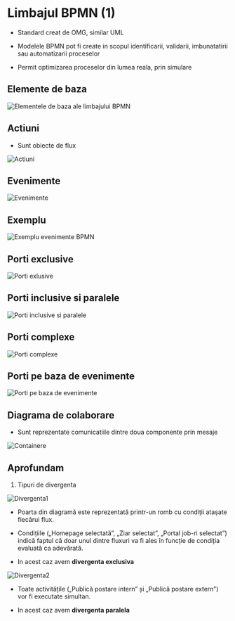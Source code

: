 # Limbajul BPMN (1)

- Standard creat de OMG, similar UML

- Modelele BPMN pot fi create in scopul identificarii, validarii, imbunatatirii sau automatizarii proceselor

- Permit optimizarea proceselor din lumea reala, prin simulare

## Elemente de baza

![Elementele de baza ale limbajului BPMN](img/topic9_1.png)

## Actiuni

- Sunt obiecte de flux

![Actiuni](img/topic9_2.png)

## Evenimente

![Evenimente](img/topic9_3.png)

## Exemplu

![Exemplu evenimente BPMN](img/topic9_4.png)

## Porti exclusive

![Porti exlusive](img/topic9_5.png)

## Porti inclusive si paralele

![Porti inclusive si paralele](img/topic9_6.png)

## Porti complexe

![Porti complexe](img/topic9_7.png)

## Porti pe baza de evenimente

![Porti pe baza de evenimente](img/topic9_8.png)

## Diagrama de colaborare

- Sunt reprezentate comunicatiile dintre doua componente prin mesaje

![Containere](img/topic9_9.png)

## Aprofundam

1. Tipuri de divergenta

![Divergenta1](img/topic9_10.png)

- Poarta din diagramă este reprezentată printr-un romb cu condiții atașate fiecărui flux.

- Condițiile („Homepage selectată”, „Ziar selectat”, „Portal job-ri selectat”) indică faptul că doar unul dintre fluxuri va fi ales în funcție de condiția evaluată ca adevărată.

- In acest caz avem **divergenta exclusiva**

![Divergenta2](img/topic9_11.png)

- Toate activitățile („Publică postare intern” și „Publică postare extern”) vor fi executate simultan.

- In acest caz avem **divergenta paralela**
